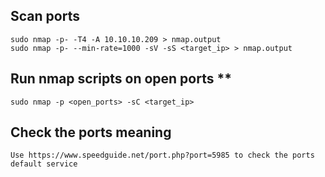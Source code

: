 ## Scan ports
	
	sudo nmap -p- -T4 -A 10.10.10.209 > nmap.output
	sudo nmap -p- --min-rate=1000 -sV -sS <target_ip> > nmap.output

## Run nmap scripts on open ports **

	sudo nmap -p <open_ports> -sC <target_ip>

## Check the ports meaning

	Use https://www.speedguide.net/port.php?port=5985 to check the ports default service

